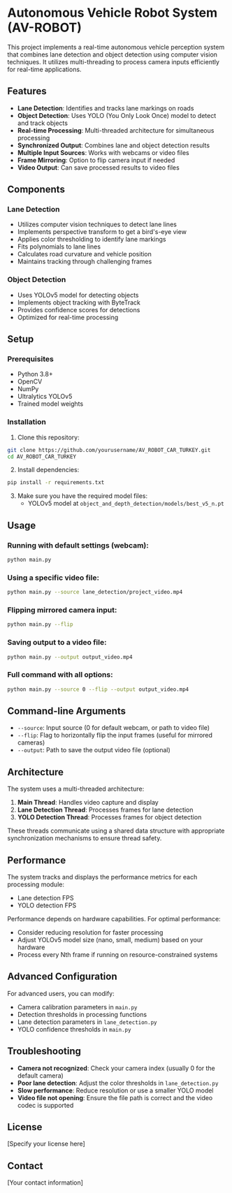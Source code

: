 # Autonomous Vehicle Robot System (AV-ROBOT)

This project implements a real-time autonomous vehicle perception system that combines lane detection and object detection using computer vision techniques. It utilizes multi-threading to process camera inputs efficiently for real-time applications.

## Features

- **Lane Detection**: Identifies and tracks lane markings on roads
- **Object Detection**: Uses YOLO (You Only Look Once) model to detect and track objects
- **Real-time Processing**: Multi-threaded architecture for simultaneous processing
- **Synchronized Output**: Combines lane and object detection results
- **Multiple Input Sources**: Works with webcams or video files
- **Frame Mirroring**: Option to flip camera input if needed
- **Video Output**: Can save processed results to video files

## Components

### Lane Detection
- Utilizes computer vision techniques to detect lane lines
- Implements perspective transform to get a bird's-eye view
- Applies color thresholding to identify lane markings
- Fits polynomials to lane lines
- Calculates road curvature and vehicle position
- Maintains tracking through challenging frames

### Object Detection
- Uses YOLOv5 model for detecting objects
- Implements object tracking with ByteTrack
- Provides confidence scores for detections
- Optimized for real-time processing

## Setup

### Prerequisites
- Python 3.8+
- OpenCV
- NumPy
- Ultralytics YOLOv5
- Trained model weights

### Installation

1. Clone this repository:
```bash
git clone https://github.com/yourusername/AV_ROBOT_CAR_TURKEY.git
cd AV_ROBOT_CAR_TURKEY
```

2. Install dependencies:
```bash
pip install -r requirements.txt
```

3. Make sure you have the required model files:
   - YOLOv5 model at `object_and_depth_detection/models/best_v5_n.pt`

## Usage

### Running with default settings (webcam):
```bash
python main.py
```

### Using a specific video file:
```bash
python main.py --source lane_detection/project_video.mp4
```

### Flipping mirrored camera input:
```bash
python main.py --flip
```

### Saving output to a video file:
```bash
python main.py --output output_video.mp4
```

### Full command with all options:
```bash
python main.py --source 0 --flip --output output_video.mp4
```

## Command-line Arguments

- `--source`: Input source (0 for default webcam, or path to video file)
- `--flip`: Flag to horizontally flip the input frames (useful for mirrored cameras)
- `--output`: Path to save the output video file (optional)

## Architecture

The system uses a multi-threaded architecture:
1. **Main Thread**: Handles video capture and display
2. **Lane Detection Thread**: Processes frames for lane detection
3. **YOLO Detection Thread**: Processes frames for object detection

These threads communicate using a shared data structure with appropriate synchronization mechanisms to ensure thread safety.

## Performance

The system tracks and displays the performance metrics for each processing module:
- Lane detection FPS
- YOLO detection FPS

Performance depends on hardware capabilities. For optimal performance:
- Consider reducing resolution for faster processing
- Adjust YOLOv5 model size (nano, small, medium) based on your hardware
- Process every Nth frame if running on resource-constrained systems

## Advanced Configuration

For advanced users, you can modify:
- Camera calibration parameters in `main.py`
- Detection thresholds in processing functions
- Lane detection parameters in `lane_detection.py`
- YOLO confidence thresholds in `main.py`

## Troubleshooting

- **Camera not recognized**: Check your camera index (usually 0 for the default camera)
- **Poor lane detection**: Adjust the color thresholds in `lane_detection.py`
- **Slow performance**: Reduce resolution or use a smaller YOLO model
- **Video file not opening**: Ensure the file path is correct and the video codec is supported

## License

[Specify your license here]

## Contact

[Your contact information] 